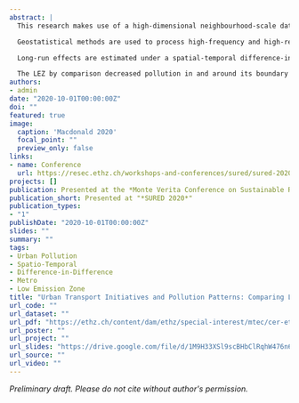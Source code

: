 ```yaml
---
abstract: |
  This research makes use of a high-dimensional neighbourhood-scale database to estimate the pollution mitigating impacts of urban public transportation infrastructure. Short and long-run localized pollution reductions are estimated and attributed to the expansion of the underground metro system of Lisbon, Portugal, and the introduction of a targeted low emission zone in the city centre.

  Geostatistical methods are used to process high-frequency and high-resolution open source pollution measures to generate a longitudinal neighbourhood level monthly pollution database spanning since 2000. A large focus compares how fixed-point measures can be interpolated and aggregated across space and time by evaluating robust diagnostics of Kriging and Inverse Distance Weight interpolations. Generalized sets of diagnostics and algorithms are used to select the best, most consistent, model for each of six pollutants.

  Long-run effects are estimated under a spatial-temporal difference-in-difference strategy to obtain the average treatment effect of a transit intervention on neighbourhoods in key areas of the city. Results indicate that the expansion of new metro stations have resulted in a decrease in pollution primarily in the city centre and in locations around the newly opened metro stations. Short run localized reductions of PM10 immediately following the opening of a metro range up to 2% with longer run reductions of 0.18%. Metro openings had a particularly large impact on decreasing nitrogen-based combustion emission along the riverfront with short-run reductions of 20%, dissipating over time and space.

  The LEZ by comparison decreased pollution in and around its boundary and expanded into the city centre with immediate reductions in the subsequent months by up to 4% of PM10 and long-run impacts of 0.43%. Some evidence suggests however that the introduction of the LEZ may have shifted pollution patterns elsewhere with increases just outside the boundary and along the Tagus river. The LEZ zone in particular had significant reduction impacts on SO2 concentration where metro openings did not, capturing the policy's aim of reducing the heaviest polluting vehicles, often running on diesel fuel.
authors:
- admin
date: "2020-10-01T00:00:00Z"
doi: ""
featured: true
image:
  caption: 'Macdonald 2020'
  focal_point: ""
  preview_only: false
links:
- name: Conference
  url: https://resec.ethz.ch/workshops-and-conferences/sured/sured-2020/prog-2020.html
projects: []
publication: Presented at the *Monte Verita Conference on Sustainable Resource Use and Economic Dynamics 2020*
publication_short: Presented at "*SURED 2020*"
publication_types:
- "1"
publishDate: "2020-10-01T00:00:00Z"
slides: ""
summary: ""
tags:
- Urban Pollution
- Spatio-Temporal
- Difference-in-Difference
- Metro
- Low Emission Zone
title: "Urban Transport Initiatives and Pollution Patterns: Comparing Low Emission Zones and Metro Expansions via a Spatial-Temporal Difference-in-Difference"
url_code: ""
url_dataset: ""
url_pdf: "https://ethz.ch/content/dam/ethz/special-interest/mtec/cer-eth/resource-econ-dam/documents/research/sured/sured-2020/Urban%20Transport%20Initiatives%20and%20Pollution%20Patterns_Comparing%20Low%20Emission%20Zones%20and.pdf"
url_poster: ""
url_project: ""
url_slides: "https://drive.google.com/file/d/1M9H33XSl9scBHbClRqhW476n68nT4UKL/view?usp=sharing"
url_source: ""
url_video: ""
---
```


*Preliminary draft. Please do not cite without author's permission.*